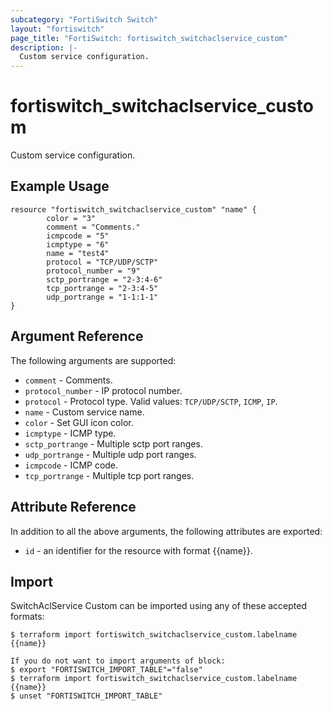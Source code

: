 ```yaml
---
subcategory: "FortiSwitch Switch"
layout: "fortiswitch"
page_title: "FortiSwitch: fortiswitch_switchaclservice_custom"
description: |-
  Custom service configuration.
---
```


# fortiswitch_switchaclservice_custom
Custom service configuration.

## Example Usage

```hcl
resource "fortiswitch_switchaclservice_custom" "name" {
        color = "3"
        comment = "Comments."
        icmpcode = "5"
        icmptype = "6"
        name = "test4"
        protocol = "TCP/UDP/SCTP"
        protocol_number = "9"
        sctp_portrange = "2-3:4-6"
        tcp_portrange = "2-3:4-5"
        udp_portrange = "1-1:1-1"
}
```

## Argument Reference

The following arguments are supported:

* `comment` - Comments.
* `protocol_number` - IP protocol number.
* `protocol` - Protocol type. Valid values: `TCP/UDP/SCTP`, `ICMP`, `IP`.
* `name` - Custom service name.
* `color` - Set GUI icon color.
* `icmptype` - ICMP type.
* `sctp_portrange` - Multiple sctp port ranges.
* `udp_portrange` - Multiple udp port ranges.
* `icmpcode` - ICMP code.
* `tcp_portrange` - Multiple tcp port ranges.


## Attribute Reference

In addition to all the above arguments, the following attributes are exported:
* `id` - an identifier for the resource with format {{name}}.

## Import

SwitchAclService Custom can be imported using any of these accepted formats:
```
$ terraform import fortiswitch_switchaclservice_custom.labelname {{name}}

If you do not want to import arguments of block:
$ export "FORTISWITCH_IMPORT_TABLE"="false"
$ terraform import fortiswitch_switchaclservice_custom.labelname {{name}}
$ unset "FORTISWITCH_IMPORT_TABLE"
```

